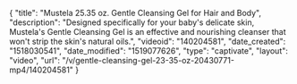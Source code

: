 {
    "title": "Mustela 25.35 oz. Gentle Cleansing Gel for Hair and Body",
    "description": "Designed specifically for your baby's delicate skin, Mustela's Gentle Cleansing Gel is an effective and nourishing cleanser that won't strip the skin's natural oils.",
    "videoid": "140204581",
    "date_created": "1518030541",
    "date_modified": "1519077626",
    "type": "captivate",
    "layout": "video",
    "url": "\/v\/gentle-cleansing-gel-23-35-oz-20430771-mp4\/140204581"
}
